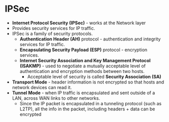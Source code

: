 # IPSec

* **Internet Protocol Security \(IPSec\)** - works at the Network layer
* Provides security services for IP traffic.
* IPSec is a family of security protocols.
  * **Authentication Header \(AH\)** protocol - authentication and integrity services for IP traffic. 
  * **Encapsulating Security Payload \(ESP\)** protocol - encryption services.
  * **Internet Security Association and Key Management Protocol \(ISAKMP\)** - used to negotiate a mutually acceptable level of authentication and encryption methods between two hosts.
    * Acceptable level of security is called **Security Association \(SA\)**
* **Transport Mode** - header information is not encrypted so that hosts and network devices can read it.
* **Tunnel Mode** - when IP traffic is encapsulated and sent outside of a LAN, across WAN links to other networks.
  * Since the IP packet is encapsulated in a tunneling protocol \(such as L2TP\), all the info in the packet, including headers + data can be encrypted



